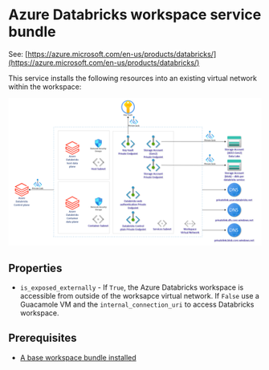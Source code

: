 # Azure Databricks workspace service bundle

See: [https://azure.microsoft.com/en-us/products/databricks/](https://azure.microsoft.com/en-us/products/databricks/)

This service installs the following resources into an existing virtual network within the workspace:

![Azure Databricks workspace service](../../assets/databricks_workspace_service.png)


## Properties

- `is_exposed_externally` - If `True`, the Azure Databricks workspace is accessible from outside of the worksapce virtual network. If `False` use a Guacamole VM and the `internal_connection_uri` to access Databricks workspace.


## Prerequisites

- [A base workspace bundle installed](../workspaces/base.md)
